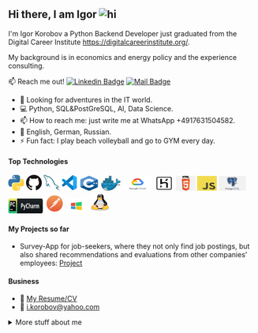## Hi there, I am Igor <img src="https://user-images.githubusercontent.com/1303154/88677602-1635ba80-d120-11ea-84d8-d263ba5fc3c0.gif" width="28px" height="28px" alt="hi">


I'm Igor Korobov a Python Backend Developer just graduated from the Digital 
Career Institute https://digitalcareerinstitute.org/.

My background is in economics and energy policy and the experience consulting. 


:mailbox: Reach me out!
[![Linkedin Badge](https://img.shields.io/badge/-Igor-0e76a8?style=flat&labelColor=0e76a8&logo=linkedin&logoColor=white)](https://www.linkedin.com/in/igor-korobov/)
[![Mail Badge](https://img.shields.io/badge/-igor-c0392b?style=flat&labelColor=c0392b&logo=gmail&logoColor=white)](mailto:i.korobov@yahoo.com)

<!-- TODO: Add last video link -->

- 🔭 Looking for adventures in the IT world.
- :computer: Python, SQL&PostGreSQL, AI, Data Science.
- 📫 How to reach me: just write me at WhatsApp +4917631504582.
- 🤔 English, German, Russian.
- ⚡ Fun fact: I play beach volleyball and go to GYM every day.

#### Top Technologies

<a href="https://www.python.org/" title="Python"><img src="ICONS/python.png"/></a>
<a href="https://github.com/" title="GitHub"><img src="ICONS/github.png" /></a>
<a href="https://www.mysql.com/" title="MySQL"><img src="ICONS/mysql.png"/></a>
<a href="https://code.visualstudio.com/" title="Visual Studio Code"><img src="ICONS/vscode.png" /></a>
<img title="c++" alt="c++" src="ICONS/cpluss.png" width="40" height="30"/>
<img title="docker" alt="docker" src="ICONS/docker.png" width="40" height="30"/>
<img title="Google Cloud" alt="Google Cloud" src="ICONS/gcloud.png" width="60" height="30"/>
<img title="heroku" alt="heroku" src="ICONS/heroku.png" width="40" height="30"/>
<img title="html" alt="html" src="ICONS/html.png" width="40" height="30"/>
<img title="javascript" alt="javascript" src="ICONS/javascript.png" width="40" height="30"/>
<img title="postgreSQL" alt="postgreSQL" src="ICONS/postgresql.png" width="55" height="30"/>
<img title="Pycharm" alt="Pycharm" src="ICONS/pycharm.png" width="70" height="30"/>
<img title="Postman" alt="Postman" src="ICONS/postman.png" width="40" height="40"/>
<img title="Windows" alt="Windows" src="ICONS/windows.png" width="40" height="30"/>
<img title="linux" alt="linux" src="ICONS/linux-tux.svg" width="40" height="35" style="vertical-align:down; margin:4px"/>

#### My Projects so far

- Survey-App for job-seekers, where they not only find job postings, but also shared recommendations and evaluations from other companies’ employees: 
  [Project](https://github.com/Final-Project-Truck/Final_Project/tree/Develop_Main)


#### Business
- :paperclip: [My Resume/CV](https://github.com/ikoro1/ikoro1/blob/main/Resume/CV%20Igor%20Korobov%202023%20en.pdf)
- :email: i.korobov@yahoo.com

[//]: # ()
[//]: # (#### Profile Visits )

[//]: # ()
[//]: # (![visitors]&#40;https://visitor-badge.glitch.me/badge?page_id=ipenywis.ipenywis&#41;)

<details>
<summary>
  More stuff about me
</summary>

<br >

I love learning. This ist my next  height to take!


[//]: # (#### What is CoderOne?)

[//]: # ()
[//]: # (CoderOne is a youtube channel for learning Web/Mobile development, coding and design. Including new technologies and frameworks and anything really related to development world.)

[//]: # ()
[//]: # (#### Coding Stats)

<!--START_SECTION:waka-->
```text

```
<!--END_SECTION:waka-->

[//]: # (#### Github Stats)

[//]: # (![Ipenywis's github stats]&#40;https://github-readme-stats.vercel.app/api?username=ipenywis&count_private=true&theme=tokyonight&hide=contribs,prs&#41;)

[//]: # (</details>)

[//]: # ()
[//]: # ([reactplaylist]: https://www.youtube.com/watch?v=KxXXEL-k47Y&list=PLvXDmnBbOF7RnYiZvDwl2Pzcs2kfi10wd)

[//]: # ([vscodetutorial]: https://www.youtube.com/watch?v=Bkie2ai8qeE&t=8s)

[//]: # ([htmltutorial]: https://www.youtube.com/watch?v=VK6MXVxOsws&t=27s)

[//]: # ([javascripttutorial]: https://www.youtube.com/watch?v=D-LHKvmX37E)
